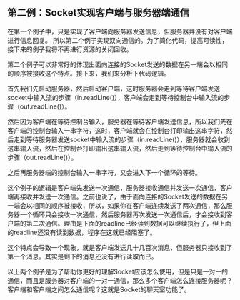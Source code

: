 ## 第二例：Socket实现客户端与服务器端通信
在第一个例子中，只是实现了客户端向服务器发送信息，但服务器并没有对客户端进行信息回复。
所以第二个例子实现双向通信的。为了简化代码，提高可读性，接下来的例子我将不再进行资源的关闭回收。

第二个例子可以非常好的体现出面向连接的Socket发送的数据在另一端会以相同的顺序被接收这个特点。接下来，我们来分析下代码逻辑。

首先我们先启动服务器，然后启动客户端，这时服务器会走到等待客户端发送socket中输入流的步骤（in.readLine()），客户端会走到等待控制台中输入流的步骤（out.readLine()）。

然后因为客户端在等待控制台输入，服务器在等待客户端发送信息，所以我们先在客户端的控制台输入一串字符，这时，客户端就会在控制台打印输出这串字符，然后走到等待服务器发送socket中输入流的步骤（in.readLine()），服务器就会收到这串输入流，然后在控制台打印输出这串输入流，然后走到等待控制台中输入流的步骤（out.readLine()）。

之后再服务器端的控制台输入一串字符，又会进入下一个循环的等待。

这个例子的逻辑是客户端先发送一次通信，服务器接收通信并发送一次通信，客户端再接收并发送一次通信。之前也说了，由于面向连接的Socket发送的数据在另一端会以相同的顺序被接收，所以，如果你在客户端连续发送了两次通信，那么服务器一个循环只会接收一次通信，然后服务器再次发送一次通信后，才会接收到客户端的第二次通信。理由是下面的readline已经读到数据可以继续执行了，但上面的readline还没有读到数据，程序在这就已经阻塞了。

这个特点会导致一个现象，就是客户端发送几十几百次消息，但服务器只接收到了第一个消息。其实是剩下的消息还没有进行读取而已。

以上两个例子是为了帮助你更好的理解Socket应该怎么使用，但是只是一对一的通信，而且是服务器对客户端的一对一通信，那么多个客户端怎么连接服务器呢？客户端和客户端之间怎么通信呢？这就是Socket的聊天室功能了。